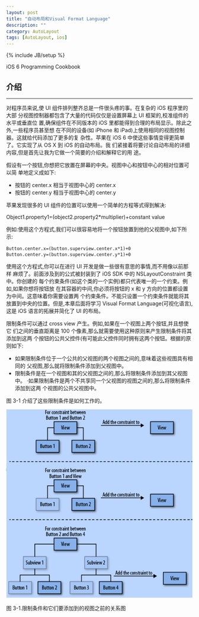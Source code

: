 ```yaml
---
layout: post
title: "自动布局和Visual Format Language"
description: ""
category: AutoLayout
tags: [AutoLayout, ios]
---
```

{% include JB/setup %}

iOS 6 Programming Cookbook

## 介绍
---

对程序员来说,使 UI 组件排列整齐总是一件很头疼的事。在复杂的 iOS 程序里的大部 分视图控制器都包含了大量的代码仅仅是设置屏幕上 UI 框架的,校准组件的水平或垂直位 置,确保组件在不同版本的 iOS 里都能得到合理的布局显示。除此之外,一些程序员甚至想 在不同的设备(如 iPhone 和 iPad)上使用相同的视图控制器。这就给代码添加了更多的复 杂性。苹果在 iOS 6 中使这些事情变得更简单了。它实现了从 OS X 到 iOS 的自动布局。我 们紧接着将要讨论自动布局的详细内容,但是首先让我为它做一个简要的介绍和解释它的用 途。

  假设有一个按钮,你想把它放置在屏幕的中央。视图中心和按钮中心的相对位置可以简
单地定义成如下:

* 按钮的 center.x 相当于视图中心的 center.x
* 按钮的 center.y 相当于视图中心的 center.y

苹果发现很多的 UI 组件的位置可以使用一个简单的方程等式得到解决:

Object1.property1=(object2.property2*multiplier)+constant value

例如:使用这个方程式,我们可以很容易地将一个按钮放置到他的父视图中,如下所 示:

    Button.center.x=(button.superview.center.x*1)+0
    Button.center.y=(button.superview.center.y*1)+0

使用这个方程式,你可以在进行 UI 开发是做一些很有意思的事情,而不用像以前那样 麻烦了。前面涉及到的公式被封装到了 iOS SDK 中的 NSLayoutConstraint 类中。你创建的 每个约束条件(如这个类的一个实例)都只代表唯一的一个约束。例如,如果你想将按钮放 在其容器的中间,你必须将按钮的 x 和 y 方向的位置都设置为中间。这意味着你需要设置两 个约束条件。不能只设置一个约束条件就能将其放置到中央的位置。但是,本章后面将学习 Visual Format Language(可视化语言),这是 iOS 语言的拓展并简化了 UI 的布局。

限制条件可以通过 cross view 产生。例如,如果在一个视图上两个按钮,并且想使它 们之间的垂直距离是 100 个像素,那么就需要使用这种原则来产生限制条件将其添加到这两 个按钮的公共父控件(有可能此父控件同时拥有这两个按钮。根据的原则如下:

* 如果限制条件位于一个公共的父视图的两个视图之间的,意味着这些视图具有相同的
父视图,那么就将限制条件添加到父视图中。
* 限制条件是在一个视图和其的父视图之间的,那么将限制条件添加到其父视图中。
  ·如果限制条件是两个不共享同一个父视图的视图之间的,那么将限制条件添加到这两
个视图的公共父视图中。

图 3-1 介绍了这些限制条件是如何工作的。

![ios6-cookbook-3-1](/assets/img/ios/ios6-cookbook-3-1.png)

图 3-1.限制条件和它们要添加到的视图之前的关系图
